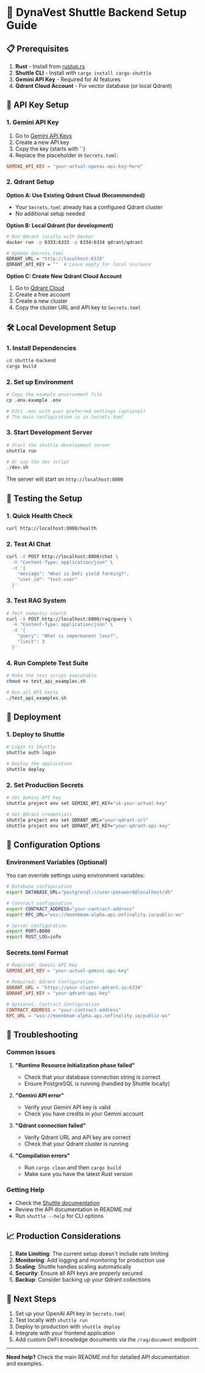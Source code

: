 # 🚀 DynaVest Shuttle Backend Setup Guide

## 📋 Prerequisites

1. **Rust** - Install from [rustup.rs](https://rustup.rs/)
2. **Shuttle CLI** - Install with `cargo install cargo-shuttle`
3. **Gemini API Key** - Required for AI features
4. **Qdrant Cloud Account** - For vector database (or local Qdrant)

## 🔑 API Key Setup

### 1. Gemini API Key

1. Go to [Gemini API Keys](https://aistudio.google.com/prompts/new_chat)
2. Create a new API key
3. Copy the key (starts with ``)
4. Replace the placeholder in `Secrets.toml`:

```toml
GEMINI_API_KEY = "your-actual-openai-api-key-here"
```

### 2. Qdrant Setup

**Option A: Use Existing Qdrant Cloud (Recommended)**
- Your `Secrets.toml` already has a configured Qdrant cluster
- No additional setup needed

**Option B: Local Qdrant (for development)**
```bash
# Run Qdrant locally with Docker
docker run -p 6333:6333 -p 6334:6334 qdrant/qdrant

# Update Secrets.toml
QDRANT_URL = "http://localhost:6334"
QDRANT_API_KEY = ""  # Leave empty for local instance
```

**Option C: Create New Qdrant Cloud Account**
1. Go to [Qdrant Cloud](https://cloud.qdrant.io/)
2. Create a free account
3. Create a new cluster
4. Copy the cluster URL and API key to `Secrets.toml`

## 🛠️ Local Development Setup

### 1. Install Dependencies
```bash
cd shuttle-backend
cargo build
```

### 2. Set up Environment
```bash
# Copy the example environment file
cp .env.example .env

# Edit .env with your preferred settings (optional)
# The main configuration is in Secrets.toml
```

### 3. Start Development Server
```bash
# Start the shuttle development server
shuttle run

# Or use the dev script
./dev.sh
```

The server will start on `http://localhost:8000`

## 🧪 Testing the Setup

### 1. Quick Health Check
```bash
curl http://localhost:8000/health
```

### 2. Test AI Chat
```bash
curl -X POST http://localhost:8000/chat \
  -H "Content-Type: application/json" \
  -d '{
    "message": "What is DeFi yield farming?",
    "user_id": "test-user"
  }'
```

### 3. Test RAG System
```bash
# Test semantic search
curl -X POST http://localhost:8000/rag/query \
  -H "Content-Type: application/json" \
  -d '{
    "query": "What is impermanent loss?",
    "limit": 3
  }'
```

### 4. Run Complete Test Suite
```bash
# Make the test script executable
chmod +x test_api_examples.sh

# Run all API tests
./test_api_examples.sh
```

## 🚀 Deployment

### 1. Deploy to Shuttle
```bash
# Login to Shuttle
shuttle auth login

# Deploy the application
shuttle deploy
```

### 2. Set Production Secrets
```bash
# Set Gemini API key
shuttle project env set GEMINI_API_KEY="sk-your-actual-key"

# Set Qdrant credentials
shuttle project env set QDRANT_URL="your-qdrant-url"
shuttle project env set QDRANT_API_KEY="your-qdrant-api-key"
```

## 🔧 Configuration Options

### Environment Variables (Optional)

You can override settings using environment variables:

```bash
# Database configuration
export DATABASE_URL="postgresql://user:password@localhost/db"

# Contract configuration
export CONTRACT_ADDRESS="your-contract-address"
export RPC_URL="wss://moonbeam-alpha.api.onfinality.io/public-ws"

# Server configuration
export PORT=8000
export RUST_LOG=info
```

### Secrets.toml Format

```toml
# Required: Gemini API Key
GEMINI_API_KEY = "your-actual-gemini-api-key"

# Required: Qdrant Configuration
QDRANT_URL = "https://your-cluster.qdrant.io:6334"
QDRANT_API_KEY = "your-qdrant-api-key"

# Optional: Contract Configuration
CONTRACT_ADDRESS = "your-contract-address"
RPC_URL = "wss://moonbeam-alpha.api.onfinality.io/public-ws"
```

## 🐛 Troubleshooting

### Common Issues

1. **"Runtime Resource Initialization phase failed"**
   - Check that your database connection string is correct
   - Ensure PostgreSQL is running (handled by Shuttle locally)

2. **"Gemini API error"**
   - Verify your Gemini API key is valid
   - Check you have credits in your Gemini account

3. **"Qdrant connection failed"**
   - Verify Qdrant URL and API key are correct
   - Check that your Qdrant cluster is running

4. **"Compilation errors"**
   - Run `cargo clean` and then `cargo build`
   - Make sure you have the latest Rust version

### Getting Help

- Check the [Shuttle documentation](https://docs.shuttle.dev/)
- Review the API documentation in README.md
- Run `shuttle --help` for CLI options

## 📈 Production Considerations

1. **Rate Limiting**: The current setup doesn't include rate limiting
2. **Monitoring**: Add logging and monitoring for production use
3. **Scaling**: Shuttle handles scaling automatically
4. **Security**: Ensure all API keys are properly secured
5. **Backup**: Consider backing up your Qdrant collections

## 🎯 Next Steps

1. Set up your OpenAI API key in `Secrets.toml`
2. Test locally with `shuttle run`
3. Deploy to production with `shuttle deploy`
4. Integrate with your frontend application
5. Add custom DeFi knowledge documents via the `/rag/document` endpoint

---

**Need help?** Check the main README.md for detailed API documentation and examples.